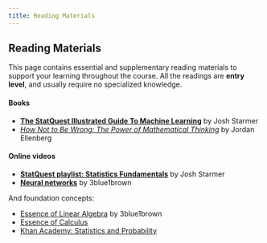 ```yaml
---
title: Reading Materials
---
```


## Reading Materials

This page contains essential and supplementary reading materials to support your learning throughout the course.
All the readings are **entry level**, and usually require no specialized knowledge.


#### Books
- **[The StatQuest Illustrated Guide To Machine Learning](https://www.amazon.com/StatQuest-Illustrated-Guide-Machine-Learning/dp/B0BLM4TLPY)** by Josh Starmer  
- *[How Not to Be Wrong: The Power of Mathematical Thinking](https://www.amazon.com/How-Not-Be-Wrong-Mathematical-ebook/dp/B00G3L6JQ4?ref_=ast_author_mpb)* by Jordan Ellenberg  
 

#### Online videos
- [**StatQuest playlist: Statistics Fundamentals**](https://www.youtube.com/playlist?list=PLblh5JKOoLUICTaGLRoHQDuF_7q2GfuJF) by Josh Starmer  
- [**Neural networks**](https://www.youtube.com/watch?v=aircAruvnKk&list=PLZHQObOWTQDNU6R1_67000Dx_ZCJB-3pi&ab_channel=3Blue1Brown)   by 3blue1brown  

And foundation concepts:
- [Essence of Linear Algebra](https://www.youtube.com/playlist?list=PLZHQObOWTQDMsr9K-rj53DwVRMYO3t5Yr) by 3blue1brown  
- [Essence of Calculus](https://www.youtube.com/playlist?list=PLZHQObOWTQDNU6R1_67000Dx_ZCJB-3pi)
- [Khan Academy: Statistics and Probability](https://www.youtube.com/playlist?list=PL1328115D3D8A2566)  

 